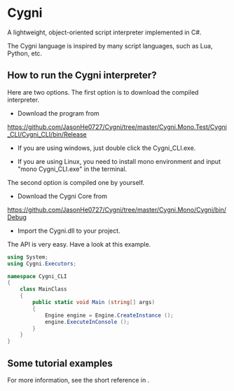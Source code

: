 # Cygni
A lightweight, object-oriented script interpreter implemented in C#.

The Cygni language is inspired by many script languages, such as Lua, Python, etc. 

## How to run the Cygni interpreter?
Here are two options. 
The first option is to download the compiled interpreter.
- Download the program from 

https://github.com/JasonHe0727/Cygni/tree/master/Cygni.Mono.Test/Cygni_CLI/Cygni_CLI/bin/Release
- If you are using windows, just double click the Cygni_CLI.exe. 

- If you are using Linux, you need to install mono environment and input "mono Cygni_CLI.exe" in the terminal.


The second option is compiled one by yourself. 
- Download the Cygni Core from 

https://github.com/JasonHe0727/Cygni/tree/master/Cygni.Mono/Cygni/bin/Debug

- Import the Cygni.dll to your project.

The API is very easy. Have a look at this example.
``` csharp
using System;
using Cygni.Executors;

namespace Cygni_CLI
{
	class MainClass
	{
		public static void Main (string[] args)
		{
			Engine engine = Engine.CreateInstance ();
			engine.ExecuteInConsole ();
		}
	}
}
```

## Some tutorial examples
For more information, see the short reference in .


